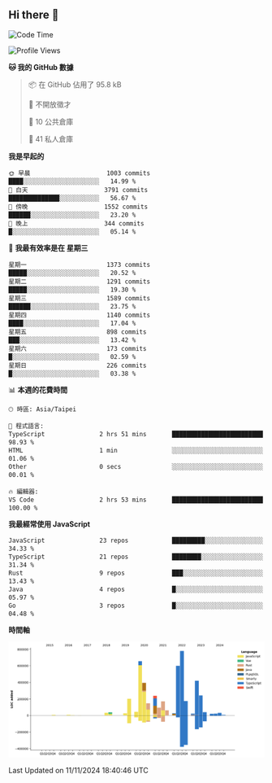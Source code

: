 ## Hi there 👋

<!--START_SECTION:waka-->
![Code Time](http://img.shields.io/badge/Code%20Time-63%20hrs-blue)

![Profile Views](http://img.shields.io/badge/%E5%80%8B%E4%BA%BA%E9%A0%81%E9%9D%A2%E7%80%8F%E8%A6%BD%E6%AC%A1%E6%95%B8-3-blue)

**🐱 我的 GitHub 數據** 

> 📦 在 GitHub 佔用了 95.8 kB 
 > 
> 🚫 不開放徵才
 > 
> 📜 10 公共倉庫 
 > 
> 🔑 41 私人倉庫 
 > 
**我是早起的** 

```text
🌞 早晨                     1003 commits        ████░░░░░░░░░░░░░░░░░░░░░   14.99 % 
🌆 白天                     3791 commits        ██████████████░░░░░░░░░░░   56.67 % 
🌃 傍晚                     1552 commits        ██████░░░░░░░░░░░░░░░░░░░   23.20 % 
🌙 晚上                     344 commits         █░░░░░░░░░░░░░░░░░░░░░░░░   05.14 % 
```
📅 **我最有效率是在 星期三** 

```text
星期一                      1373 commits        █████░░░░░░░░░░░░░░░░░░░░   20.52 % 
星期二                      1291 commits        █████░░░░░░░░░░░░░░░░░░░░   19.30 % 
星期三                      1589 commits        ██████░░░░░░░░░░░░░░░░░░░   23.75 % 
星期四                      1140 commits        ████░░░░░░░░░░░░░░░░░░░░░   17.04 % 
星期五                      898 commits         ███░░░░░░░░░░░░░░░░░░░░░░   13.42 % 
星期六                      173 commits         █░░░░░░░░░░░░░░░░░░░░░░░░   02.59 % 
星期日                      226 commits         █░░░░░░░░░░░░░░░░░░░░░░░░   03.38 % 
```


📊 **本週的花費時間** 

```text
🕑︎ 時區: Asia/Taipei

💬 程式語言: 
TypeScript               2 hrs 51 mins       █████████████████████████   98.93 % 
HTML                     1 min               ░░░░░░░░░░░░░░░░░░░░░░░░░   01.06 % 
Other                    0 secs              ░░░░░░░░░░░░░░░░░░░░░░░░░   00.01 % 

🔥 編輯器: 
VS Code                  2 hrs 53 mins       █████████████████████████   100.00 % 
```

**我最經常使用 JavaScript** 

```text
JavaScript               23 repos            █████████░░░░░░░░░░░░░░░░   34.33 % 
TypeScript               21 repos            ████████░░░░░░░░░░░░░░░░░   31.34 % 
Rust                     9 repos             ███░░░░░░░░░░░░░░░░░░░░░░   13.43 % 
Java                     4 repos             █░░░░░░░░░░░░░░░░░░░░░░░░   05.97 % 
Go                       3 repos             █░░░░░░░░░░░░░░░░░░░░░░░░   04.48 % 
```



**時間軸**

![Lines of Code chart](https://raw.githubusercontent.com/jos61404/jos61404/main/assets/bar_graph.png)


 Last Updated on 11/11/2024 18:40:46 UTC
<!--END_SECTION:waka-->



<!--
**jos61404/jos61404** is a ✨ _special_ ✨ repository because its `README.md` (this file) appears on your GitHub profile.

Here are some ideas to get you started:

- 🔭 I’m currently working on ...
- 🌱 I’m currently learning ...
- 👯 I’m looking to collaborate on ...
- 🤔 I’m looking for help with ...
- 💬 Ask me about ...
- 📫 How to reach me: ...
- 😄 Pronouns: ...
- ⚡ Fun fact: ...
-->

